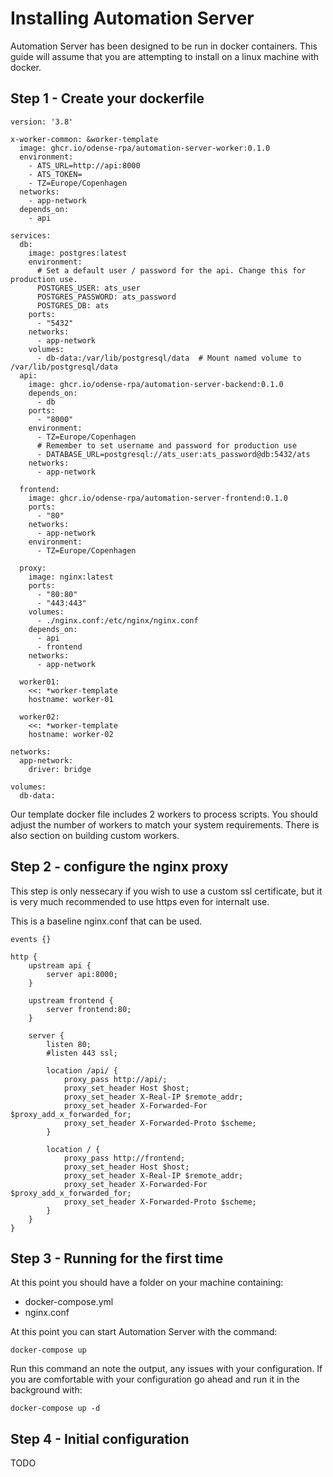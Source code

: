 # Installing Automation Server

Automation Server has been designed to be run in docker containers. This guide will assume that you are attempting to install on a linux machine with docker.

## Step 1 - Create your dockerfile



```
version: '3.8'

x-worker-common: &worker-template
  image: ghcr.io/odense-rpa/automation-server-worker:0.1.0
  environment:
    - ATS_URL=http://api:8000
    - ATS_TOKEN=
    - TZ=Europe/Copenhagen
  networks:
    - app-network
  depends_on:
    - api

services:
  db:
    image: postgres:latest
    environment:
      # Set a default user / password for the api. Change this for production use.
      POSTGRES_USER: ats_user 
      POSTGRES_PASSWORD: ats_password
      POSTGRES_DB: ats
    ports:
      - "5432"
    networks:
      - app-network
    volumes:
      - db-data:/var/lib/postgresql/data  # Mount named volume to /var/lib/postgresql/data
  api:
    image: ghcr.io/odense-rpa/automation-server-backend:0.1.0
    depends_on:
      - db
    ports:
      - "8000"
    environment:
      - TZ=Europe/Copenhagen
      # Remember to set username and password for production use
      - DATABASE_URL=postgresql://ats_user:ats_password@db:5432/ats
    networks:
      - app-network

  frontend:
    image: ghcr.io/odense-rpa/automation-server-frontend:0.1.0
    ports:
      - "80"
    networks:
      - app-network
    environment:
      - TZ=Europe/Copenhagen

  proxy:
    image: nginx:latest
    ports:
      - "80:80"
      - "443:443"
    volumes:
      - ./nginx.conf:/etc/nginx/nginx.conf
    depends_on:
      - api
      - frontend
    networks:
      - app-network

  worker01:
    <<: *worker-template
    hostname: worker-01

  worker02:
    <<: *worker-template
    hostname: worker-02

networks:
  app-network:
    driver: bridge

volumes:
  db-data:

```

Our template docker file includes 2 workers to process scripts. You should adjust the number of workers to match your system requirements. There is also section on building custom workers.

## Step 2 - configure the nginx proxy

This step is only nessecary if you wish to use a custom ssl certificate, but it is very much recommended to use https even for internalt use.

This is a baseline nginx.conf that can be used.

````
events {}

http {
    upstream api {
        server api:8000;
    }

    upstream frontend {
        server frontend:80;
    }

    server {
        listen 80;
        #listen 443 ssl;

        location /api/ {
            proxy_pass http://api/;
            proxy_set_header Host $host;
            proxy_set_header X-Real-IP $remote_addr;
            proxy_set_header X-Forwarded-For $proxy_add_x_forwarded_for;
            proxy_set_header X-Forwarded-Proto $scheme;
        }

        location / {
            proxy_pass http://frontend;
            proxy_set_header Host $host;
            proxy_set_header X-Real-IP $remote_addr;
            proxy_set_header X-Forwarded-For $proxy_add_x_forwarded_for;
            proxy_set_header X-Forwarded-Proto $scheme;
        }
    }
}

````

## Step 3 - Running for the first time

At this point you should have a folder on your machine containing:

* docker-compose.yml
* nginx.conf


At this point you can start Automation Server with the command:

````
docker-compose up
````

Run this command an note the output, any issues with your configuration. If you are comfortable with your configuration go ahead and run it in the background with:

````
docker-compose up -d
````

## Step 4 - Initial configuration

TODO
